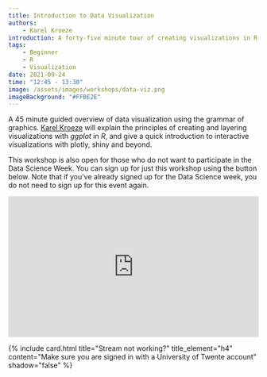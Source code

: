 ```yaml
---
title: Introduction to Data Visualization
authors:
    - Karel Kroeze
introduction: A forty-five minute tour of creating visualizations in R.
tags:
    - Beginner
    - R
    - Visualization
date: 2021-09-24
time: "12:45 - 13:30"
image: /assets/images/workshops/data-viz.png
imageBackground: "#FFBE2E"
---
```


A 45 minute guided overview of data visualization using the grammar of graphics. [Karel Kroeze](/team/#k-a-kroeze) will explain the principles of creating and layering visualizations with _ggplot_ in _R_, and give a quick introduction to interactive visualizations with plotly, shiny and beyond.

This workshop is also open for those who do not want to participate in the Data Science Week. You can sign up for just this workshop using the button below. Note that if you've already signed up for the Data Science week, you do not need to sign up for this event again.

<div style='max-width: 853px'>
  <div style='position: relative; padding-bottom: 56.25%; height: 0; overflow: hidden;'>
    <iframe width="853" height="480" src="https://web.microsoftstream.com/embed/video/6eb52b39-8420-4aac-bec9-98e6759c9200?autoplay=false&showinfo=true" allowfullscreen style="border:none; position: absolute; top: 0; left: 0; right: 0; bottom: 0; height: 100%; max-width: 100%;"></iframe>
  </div>
</div>

{% include card.html title="Stream not working?" title_element="h4" content="Make sure you are signed in with a University of Twente account" shadow="false" %}
